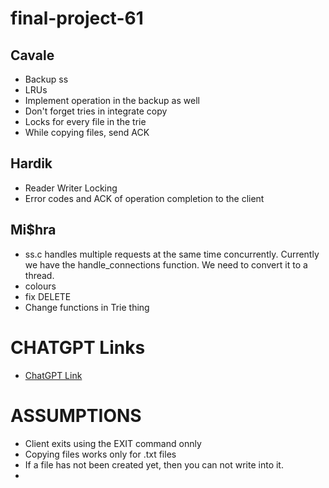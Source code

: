 # final-project-61

## Cavale
- Backup ss
- LRUs
- Implement operation in the backup as well
- Don't forget tries in integrate copy
- Locks for every file in the trie
- While copying files, send ACK

## Hardik
- Reader Writer Locking
- Error codes and ACK of operation completion to the client

## Mi$hra
- ss.c handles multiple requests at the same time concurrently. Currently we have the handle_connections function. We need to convert it to a thread.
- colours
- fix DELETE
- Change functions in Trie thing

# CHATGPT Links
- <a href="https://chat.openai.com/share/2d643ad0-587f-4fa7-93f5-2c7f51409ab2" target="_blank">ChatGPT Link</a>

# ASSUMPTIONS
- Client exits using the EXIT command onnly
- Copying files works only for .txt files
- If a file has not been created yet, then you can not write into it.
- 
